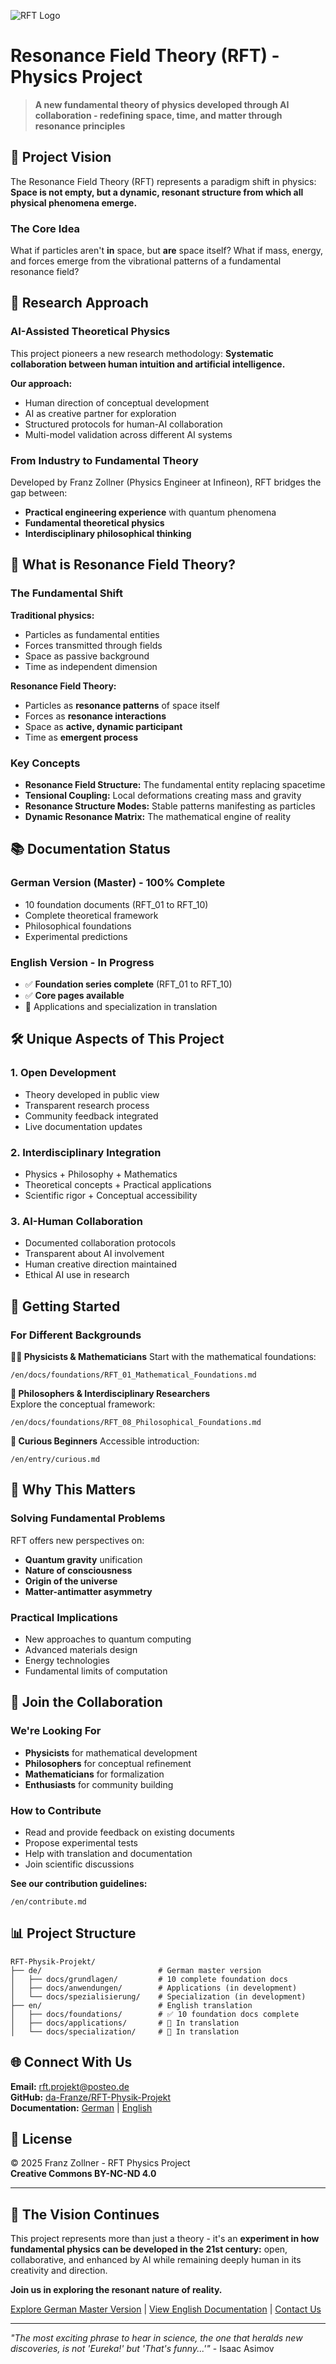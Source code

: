 ![RFT Logo](../assets/images/logo.png)

# Resonance Field Theory (RFT) - Physics Project

> **A new fundamental theory of physics developed through AI collaboration - redefining space, time, and matter through resonance principles**

## 🌟 Project Vision

The Resonance Field Theory (RFT) represents a paradigm shift in physics: **Space is not empty, but a dynamic, resonant structure from which all physical phenomena emerge.**

### The Core Idea

What if particles aren't **in** space, but **are** space itself? What if mass, energy, and forces emerge from the vibrational patterns of a fundamental resonance field?

## 🔬 Research Approach

### AI-Assisted Theoretical Physics

This project pioneers a new research methodology: **Systematic collaboration between human intuition and artificial intelligence.**

**Our approach:**
- Human direction of conceptual development
- AI as creative partner for exploration
- Structured protocols for human-AI collaboration
- Multi-model validation across different AI systems

### From Industry to Fundamental Theory

Developed by Franz Zollner (Physics Engineer at Infineon), RFT bridges the gap between:
- **Practical engineering experience** with quantum phenomena
- **Fundamental theoretical physics**
- **Interdisciplinary philosophical thinking**

## 🎯 What is Resonance Field Theory?

### The Fundamental Shift

**Traditional physics:**
- Particles as fundamental entities
- Forces transmitted through fields  
- Space as passive background
- Time as independent dimension

**Resonance Field Theory:**
- Particles as **resonance patterns** of space itself
- Forces as **resonance interactions**
- Space as **active, dynamic participant**
- Time as **emergent process**

### Key Concepts

- **Resonance Field Structure:** The fundamental entity replacing spacetime
- **Tensional Coupling:** Local deformations creating mass and gravity
- **Resonance Structure Modes:** Stable patterns manifesting as particles
- **Dynamic Resonance Matrix:** The mathematical engine of reality

## 📚 Documentation Status

### German Version (Master) - 100% Complete
- 10 foundation documents (RFT_01 to RFT_10)
- Complete theoretical framework
- Philosophical foundations
- Experimental predictions

### English Version - In Progress
- ✅ **Foundation series complete** (RFT_01 to RFT_10)
- ✅ **Core pages available**
- 🔄 Applications and specialization in translation

## 🛠️ Unique Aspects of This Project

### 1. Open Development
- Theory developed in public view
- Transparent research process
- Community feedback integrated
- Live documentation updates

### 2. Interdisciplinary Integration
- Physics + Philosophy + Mathematics
- Theoretical concepts + Practical applications
- Scientific rigor + Conceptual accessibility

### 3. AI-Human Collaboration
- Documented collaboration protocols
- Transparent about AI involvement
- Human creative direction maintained
- Ethical AI use in research

## 🚀 Getting Started

### For Different Backgrounds

**👨‍🔬 Physicists & Mathematicians**
Start with the mathematical foundations:
```
/en/docs/foundations/RFT_01_Mathematical_Foundations.md
```

**🧠 Philosophers & Interdisciplinary Researchers**  
Explore the conceptual framework:
```
/en/docs/foundations/RFT_08_Philosophical_Foundations.md
```

**🌟 Curious Beginners**
Accessible introduction:
```
/en/entry/curious.md
```

## 🔮 Why This Matters

### Solving Fundamental Problems
RFT offers new perspectives on:
- **Quantum gravity** unification
- **Nature of consciousness**
- **Origin of the universe**
- **Matter-antimatter asymmetry**

### Practical Implications
- New approaches to quantum computing
- Advanced materials design
- Energy technologies
- Fundamental limits of computation

## 🤝 Join the Collaboration

### We're Looking For
- **Physicists** for mathematical development
- **Philosophers** for conceptual refinement
- **Mathematicians** for formalization
- **Enthusiasts** for community building

### How to Contribute
- Read and provide feedback on existing documents
- Propose experimental tests
- Help with translation and documentation
- Join scientific discussions

**See our contribution guidelines:**
```
/en/contribute.md
```

## 📊 Project Structure

```
RFT-Physik-Projekt/
├── de/                          # German master version
│   ├── docs/grundlagen/         # 10 complete foundation docs
│   ├── docs/anwendungen/        # Applications (in development)
│   └── docs/spezialisierung/    # Specialization (in development)
├── en/                          # English translation
│   ├── docs/foundations/        # ✅ 10 foundation docs complete
│   ├── docs/applications/       # 🔄 In translation
│   └── docs/specialization/     # 🔄 In translation
```

## 🌐 Connect With Us

**Email:** rft.projekt@posteo.de  
**GitHub:** [da-Franze/RFT-Physik-Projekt](https://github.com/da-Franze/RFT-Physik-Projekt)  
**Documentation:** [German](https://da-franze.github.io/RFT-Physik-Projekt/) | [English](https://da-franze.github.io/RFT-Physik-Projekt/en/)

## 📜 License

© 2025 Franz Zollner - RFT Physics Project  
**Creative Commons BY-NC-ND 4.0**

---

## 💫 The Vision Continues

This project represents more than just a theory - it's an **experiment in how fundamental physics can be developed in the 21st century:** open, collaborative, and enhanced by AI while remaining deeply human in its creativity and direction.

**Join us in exploring the resonant nature of reality.**

[Explore German Master Version](../de/README.md) | 
[View English Documentation](docs/foundations/RFT_01_Mathematical_Foundations.md) | 
[Contact Us](contact.md)

---

*"The most exciting phrase to hear in science, the one that heralds new discoveries, is not 'Eureka!' but 'That's funny...'"* - Isaac Asimov
